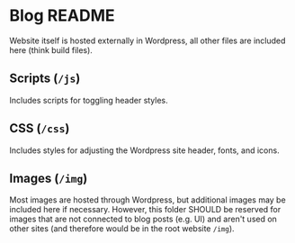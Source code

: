 # Blog README

Website itself is hosted externally in Wordpress, all other files are included here (think build files).

## Scripts (`/js`)

Includes scripts for toggling header styles.

## CSS (`/css`)

Includes styles for adjusting the Wordpress site header, fonts, and icons.

## Images (`/img`)

Most images are hosted through Wordpress, but additional images may be included here if necessary. However, this folder SHOULD be reserved for images that are not connected to blog posts (e.g. UI) and aren't used on other sites (and therefore would be in the root website `/img`).